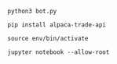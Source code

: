 `python3 bot.py`

`pip install alpaca-trade-api`



`source env/bin/activate`

`jupyter notebook --allow-root`